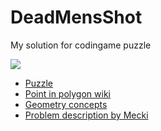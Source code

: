 # DeadMensShot
<p>My solution for codingame puzzle</p>
<img src="https://mathworld.wolfram.com/images/eps-gif/PolygonUnfilled_1000.gif">

<ul>
    <li>
        <a href="https://www.codingame.com/ide/puzzle/dead-mens-shot">Puzzle</a>
    </li>
    <li>
        <a href="https://en.wikipedia.org/wiki/Point_in_polygon">Point in polygon wiki</a>
    </li>
    <li>
        <a href="https://www.topcoder.com/thrive/articles/Geometry%20Concepts%20part%202:%20%20Line%20Intersection%20and%20its%20Applications">Geometry concepts</a>
    </li>
    <li>
        <a href="https://stackoverflow.com/a/218081/12645536">Problem description by Mecki</a>    
    </li>
</ul>